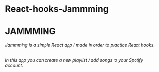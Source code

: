 # React-hooks-Jammming

# JAMMMING

###### Jammming is a simple React app I made in order to practice React hooks. 

###### In this app you can create a new playlist / add songs to your Spotify account.

